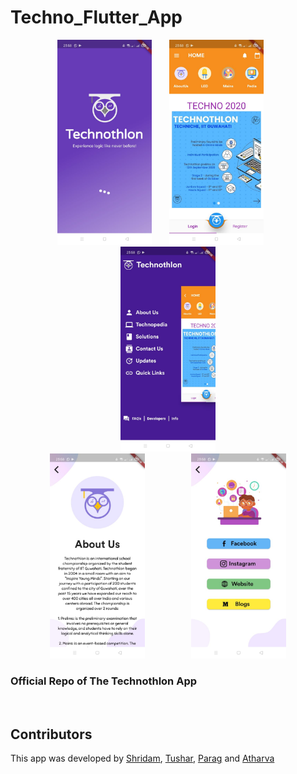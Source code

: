 # Techno_Flutter_App
<p align="center">
<img src="./readmeImg/1.jpg" width="30%" >
  <span>&nbsp; &nbsp; &nbsp; </span>
<img src="./readmeImg/2.jpg" width="30%" >
  <span>&nbsp; &nbsp; &nbsp; </span>
<img src="./readmeImg/3.jpg" width="30%" >
</br>
<img src="./readmeImg/4.jpg" width="30%">
<span> &nbsp; &nbsp; &nbsp; &nbsp; &nbsp; &nbsp; &nbsp; &nbsp; &nbsp; </span>
<img src="./readmeImg/5.jpg" width="30%">

</p>
<h3> 
  Official Repo of The Technothlon App
</h3><br>

## Contributors
This app was developed by [Shridam](https://github.com/shridam1207),   [Tushar](https://github.com/bajajtushar094),   [Parag](https://github.com/Picnic1209) and   [Atharva](https://github.com/haxer-max)

